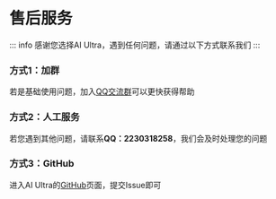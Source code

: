 # 售后服务
::: info
感谢您选择AI Ultra，遇到任何问题，请通过以下方式联系我们
:::

### 方式1：加群
若是基础使用问题，加入[QQ交流群](https://qm.qq.com/cgi-bin/qm/qr?k=qHrlWP7Okj4oW3TrT9lE6FlUbQvoQGTS&jump_from=webapi&authKey=KZGx1EDgckH5IriGMdNyppPnawFGLSKQfdunBV8n1pv0akfX+yXDptMORGf9YIaT)可以更快获得帮助
### 方式2：人工服务
若您遇到其他问题，请联系**QQ：2230318258**，我们会及时处理您的问题
### 方式3：GitHub
进入AI Ultra的[GitHub](https://github.com/Kadxy/AI-Chat-Ultra)页面，提交Issue即可